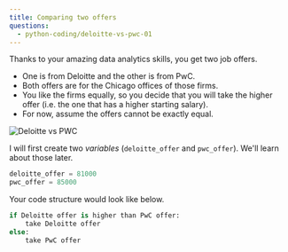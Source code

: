 ```yaml
---
title: Comparing two offers
questions:
  - python-coding/deloitte-vs-pwc-01
---
```


Thanks to your amazing data analytics skills, you get two job offers.

- One is from Deloitte and the other is from PwC.
- Both offers are for the Chicago offices of those firms.
- You like the firms equally, so you decide that you will take the higher offer (i.e. the one that has a higher starting salary).
- For now, assume the offers cannot be exactly equal.

![Deloitte vs PWC](https://accy570-fa2020-course-site-assets.s3-us-west-2.amazonaws.com/images/deloitte-vs-pwc.jpg)

I will first create two _variables_ (`deloitte_offer` and `pwc_offer`). We'll learn about those later.

```python
deloitte_offer = 81000
pwc_offer = 85000
```

Your code structure would look like below.

```python
if Deloitte offer is higher than PwC offer:
    take Deloitte offer
else:
    take PwC offer
```

